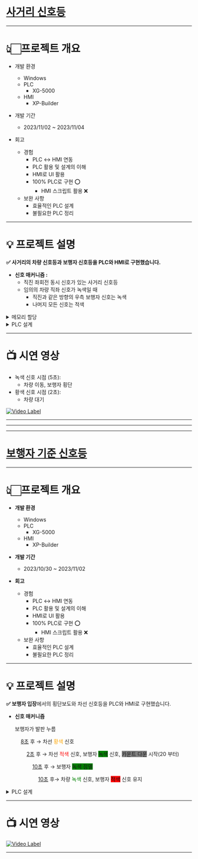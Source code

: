 # [사거리 신호등](https://www.notion.so/87f7542cd5124fd3af4e9f1404746500?pvs=4)

---

# 👆🏻프로젝트 개요

- 개발 환경
    - Windows
    - PLC
        - XG-5000
    - HMI
        - XP-Builder

- 개발 기간
    - 2023/11/02 ~ 2023/11/04

- 회고
    - 경험
        - PLC ↔ HMI 연동
        - PLC 활용 및 설계의 이해
        - HMI로 UI  활용
        - 100% PLC로 구현 ⭕
            - HMI 스크립트 활용 ❌
    - 보완 사항
        - 효율적인 PLC 설계
        - 불필요한 PLC 정리

---

# 💡 프로젝트 설명

**✅ 사거리의 차량 신호등과 보행자 신호등을 PLC와 HMI로 구현했습니다.**

- **신호 매커니즘 :**
    - 직진 좌회전 동시 신호가 있는 사거리 신호등
    - 임의의 차량 직좌 신호가 녹색일 때
        - 직진과 같은 방향의 우측 보행자 신호는 녹색
        - 나머지 모든 신호는 적색

<details>
<summary>메모리 할당</summary>
<div markdown="1">

1. **신호등 시퀀스 :**
        - 사거리의 도로 하나 당 6개의 2진 변수를 갖는 신호등이 필요
            - 총 24개의 신호등이 켜지는 시점을 8개의 시간대로 나눔
        - 1번 도로 녹색 → 4번 도로 녹색 순서로 반복
            ![1](https://github.com/jongsoo0603/codingOn/assets/98942866/dd18db51-6189-42ab-b776-205400f4808d)
            
    
1. **메모리 시퀀스 :**
    - 8개의 시점 마다 모든 변수에 직접 1 또는 0 입력 ❌
    - 각 시점마다 로컬 변수에 24바이트 값을 입력 해두고
        - 각 신호등이 해당 시점의 메모리에 접근 ⭕
            
            ![2](https://github.com/jongsoo0603/codingOn/assets/98942866/60b688cc-7786-4a39-9525-323fa25e6af1)
            

1. **로컬 변수 :**
    - 각 시점의 24바이트 2진수
        - →  10진수
            - → 초기값에 입력
                
                ![3](https://github.com/jongsoo0603/codingOn/assets/98942866/a1afddbb-8521-4657-b747-5ea2538c9ee9)

</div>
</details>


<details>
<summary>PLC 설계</summary>
<div markdown="1">

**설계 과정**
    
- ANY_MOVE 함수를 이용하여 메모리의 특정 위치에 미리 넣어 둔 값을 입력하도록 설계
- 8개의 타이머를 이용하여 순차적으로 값이 돌아가면서 입력되도록 설계

**간략화 설계도**

1. 5초 타이머
    
    ![4](https://github.com/jongsoo0603/codingOn/assets/98942866/05680b21-bc05-4a29-8f0c-48ebceb5530b)
    
2. 타이머 이후 할당된 메모리값 입력
    
    ![5](https://github.com/jongsoo0603/codingOn/assets/98942866/e3c3799f-9a5d-431d-9581-7a8d19434e44)
    
<details>
<summary>🔥 전체 PLC 설계도 🔥</summary>
<div markdown="1">

![6](https://github.com/jongsoo0603/codingOn/assets/98942866/c85cd340-46e6-4780-b58f-558e84c86e25)

</div>
</details>


</div>
</details>             

    
    
    
        

---

# 📺 시연 영상

- 녹색 신호 시점 (5초):
    - 차량 이동, 보행자 횡단
- 황색 신호 시점 (2초):
    - 차량 대기

[![Video Label](http://img.youtube.com/vi/IJV3wNb-aPw/0.jpg)](https://youtu.be/IJV3wNb-aPw?si=W7CFSIgcUoNS9okf)


---
---
---
  
# [보행자 기준 신호등](https://www.notion.so/8ec43837969441c19371690e7432eba9?pvs=4)

---

# **👆🏻프로젝트 개요**

- **개발 환경**
    - Windows
    - PLC
        - XG-5000
    - HMI
        - XP-Builder

- **개발 기간**
    - 2023/10/30 ~ 2023/11/02

- **회고**
    - 경험
        - PLC ↔ HMI 연동
        - PLC 활용 및 설계의 이해
        - HMI로 UI  활용
        - 100% PLC로 구현 ⭕
            - HMI 스크립트 활용 ❌
    - 보완 사항
        - 효율적인 PLC 설계
        - 불필요한 PLC 정리

---

# 💡 **프로젝트 설명**

**✅ 보행자 입장**에서의 횡단보도와 차선 신호등을 PLC와 HMI로 구현했습니다.

- **신호 매커니즘**
    
    보행자가 발판 누름
    
    &nbsp;&nbsp;&nbsp;&nbsp;<U>8초</U> 후 → 차선 <span style="color:orange">황색</span> 신호
    
    &nbsp;&nbsp;&nbsp;&nbsp;&nbsp;&nbsp;&nbsp;&nbsp;<U>2초</U> 후 → 차선  <span style="color:red">적색</span> 신호, 보행자 <span style="background-color:green">녹색</span> 신호,  <span style="background-color:gray">카운트 다운</span> 시작(20 부터)
    
    &nbsp;&nbsp;&nbsp;&nbsp;&nbsp;&nbsp;&nbsp;&nbsp;&nbsp;&nbsp;&nbsp;&nbsp;<U>10초</U> 후 → 보행자 <span style="background-color:green">녹색 점멸</span>
    
    &nbsp;&nbsp;&nbsp;&nbsp;&nbsp;&nbsp;&nbsp;&nbsp;&nbsp;&nbsp;&nbsp;&nbsp;&nbsp;&nbsp;&nbsp;&nbsp;<U>10초</U> 후→ 차량 <span style="color:green">녹색</span> 신호, 보행자 <span style="background-color:red">적색</span> 신호 유지
    

<details>
<summary>PLC 설계</summary>
<div markdown="1">

1. 각 시점의 타이머 생성
        
    ![1](https://github.com/jongsoo0603/codingOn/assets/98942866/eff52f26-ac84-4ba9-a4ae-601cd6be9b2b)
2. 해당 시점의 타이머가 끝나는 노드에  연결 된 메모리 주소에 ON / OFF 입력 및 필요한 기능 수행
    
    ![2](https://github.com/jongsoo0603/codingOn/assets/98942866/2a179913-c240-450a-a15a-3bf1728f4d7a)
    
3. 발판 입력 시 카운트 다운 변수 초기화, 보행자 녹색 점멸 기능
    
    ![3](https://github.com/jongsoo0603/codingOn/assets/98942866/46f0b23a-ad47-46c3-88b1-84a6dba33e06)

</div>
</details>

---

# 📺 시연 영상

[![Video Label](http://img.youtube.com/vi/ySnZ2HSlHJg/0.jpg)](https://youtu.be/ySnZ2HSlHJg?si=sH-4o2vJdioA2NOH)

---
